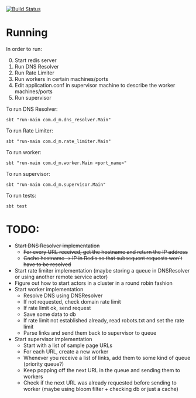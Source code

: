 [![Build Status](https://travis-ci.org/DarinM223/MISAKAMISAKA.svg?branch=master)](https://travis-ci.org/DarinM223/MISAKAMISAKA)

Running
=======

In order to run:

0. Start redis server
1. Run DNS Resolver
2. Run Rate Limiter
3. Run workers in certain machines/ports
4. Edit application.conf in supervisor machine to describe the worker machines/ports
5. Run supervisor

To run DNS Resolver:

    sbt "run-main com.d_m.dns_resolver.Main"
    
To run Rate Limiter:

    sbt "run-main com.d_m.rate_limiter.Main"

To run worker:

    sbt "run-main com.d_m.worker.Main <port_name>"

To run supervisor:

    sbt "run-main com.d_m.supervisor.Main"

To run tests:

    sbt test
    
TODO:
=====

* ~~Start DNS Resolver implementation~~
    * ~~For every URL received, get the hostname and return the IP address~~
    * ~~Cache hostname -> IP in Redis so that subsequent requests won't have to be resolved~~
* Start rate limiter implementation (maybe storing a queue in DNSResolver or using another remote service actor)
* Figure out how to start actors in a cluster in a round robin fashion
* Start worker implementation
    * Resolve DNS using DNSResolver
    * If not requested, check domain rate limit
    * If rate limit ok, send request
    * Save some data to db
    * If rate limit not established already, read robots.txt and set the rate limit
    * Parse links and send them back to supervisor to queue
* Start supervisor implementation
    * Start with a list of sample page URLs
    * For each URL, create a new worker
    * Whenever you receive a list of links, add them to some kind of queue (priority queue?)
    * Keep popping off the next URL in the queue and sending them to workers
    * Check if the next URL was already requested before sending to worker (maybe using bloom filter + checking db or just a cache)




